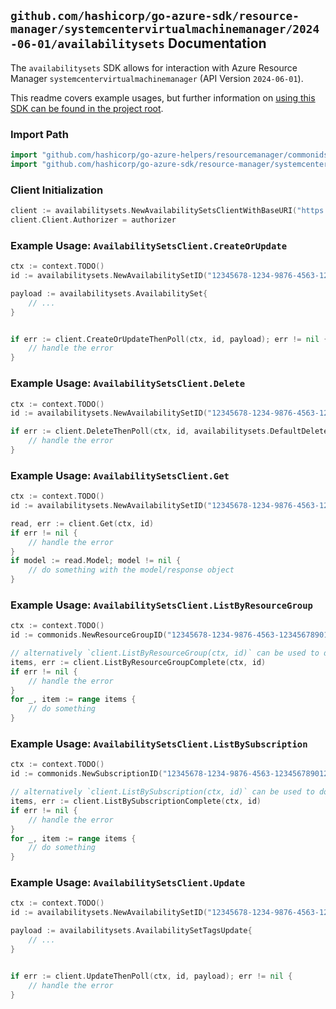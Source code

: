 
## `github.com/hashicorp/go-azure-sdk/resource-manager/systemcentervirtualmachinemanager/2024-06-01/availabilitysets` Documentation

The `availabilitysets` SDK allows for interaction with Azure Resource Manager `systemcentervirtualmachinemanager` (API Version `2024-06-01`).

This readme covers example usages, but further information on [using this SDK can be found in the project root](https://github.com/hashicorp/go-azure-sdk/tree/main/docs).

### Import Path

```go
import "github.com/hashicorp/go-azure-helpers/resourcemanager/commonids"
import "github.com/hashicorp/go-azure-sdk/resource-manager/systemcentervirtualmachinemanager/2024-06-01/availabilitysets"
```


### Client Initialization

```go
client := availabilitysets.NewAvailabilitySetsClientWithBaseURI("https://management.azure.com")
client.Client.Authorizer = authorizer
```


### Example Usage: `AvailabilitySetsClient.CreateOrUpdate`

```go
ctx := context.TODO()
id := availabilitysets.NewAvailabilitySetID("12345678-1234-9876-4563-123456789012", "example-resource-group", "availabilitySetName")

payload := availabilitysets.AvailabilitySet{
	// ...
}


if err := client.CreateOrUpdateThenPoll(ctx, id, payload); err != nil {
	// handle the error
}
```


### Example Usage: `AvailabilitySetsClient.Delete`

```go
ctx := context.TODO()
id := availabilitysets.NewAvailabilitySetID("12345678-1234-9876-4563-123456789012", "example-resource-group", "availabilitySetName")

if err := client.DeleteThenPoll(ctx, id, availabilitysets.DefaultDeleteOperationOptions()); err != nil {
	// handle the error
}
```


### Example Usage: `AvailabilitySetsClient.Get`

```go
ctx := context.TODO()
id := availabilitysets.NewAvailabilitySetID("12345678-1234-9876-4563-123456789012", "example-resource-group", "availabilitySetName")

read, err := client.Get(ctx, id)
if err != nil {
	// handle the error
}
if model := read.Model; model != nil {
	// do something with the model/response object
}
```


### Example Usage: `AvailabilitySetsClient.ListByResourceGroup`

```go
ctx := context.TODO()
id := commonids.NewResourceGroupID("12345678-1234-9876-4563-123456789012", "example-resource-group")

// alternatively `client.ListByResourceGroup(ctx, id)` can be used to do batched pagination
items, err := client.ListByResourceGroupComplete(ctx, id)
if err != nil {
	// handle the error
}
for _, item := range items {
	// do something
}
```


### Example Usage: `AvailabilitySetsClient.ListBySubscription`

```go
ctx := context.TODO()
id := commonids.NewSubscriptionID("12345678-1234-9876-4563-123456789012")

// alternatively `client.ListBySubscription(ctx, id)` can be used to do batched pagination
items, err := client.ListBySubscriptionComplete(ctx, id)
if err != nil {
	// handle the error
}
for _, item := range items {
	// do something
}
```


### Example Usage: `AvailabilitySetsClient.Update`

```go
ctx := context.TODO()
id := availabilitysets.NewAvailabilitySetID("12345678-1234-9876-4563-123456789012", "example-resource-group", "availabilitySetName")

payload := availabilitysets.AvailabilitySetTagsUpdate{
	// ...
}


if err := client.UpdateThenPoll(ctx, id, payload); err != nil {
	// handle the error
}
```
